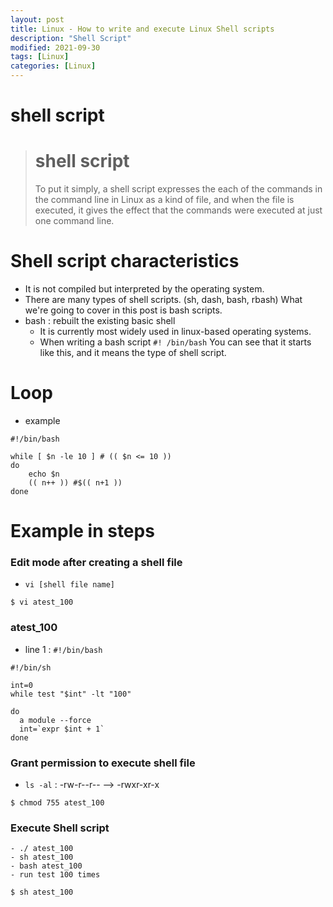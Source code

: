 ```yaml
---
layout: post
title: Linux - How to write and execute Linux Shell scripts
description: "Shell Script"
modified: 2021-09-30
tags: [Linux]
categories: [Linux]
---
```


# shell script
> # shell script
> To put it simply, a shell script expresses the each of the commands in the command line in Linux as a kind of file, and when the file is executed, it gives the effect that the commands were executed at just one command line.



# Shell script characteristics
- It is not compiled but interpreted by the operating system.
- There are many types of shell scripts. (sh, dash, bash, rbash) What we're going to cover in this post is bash scripts.
- bash : rebuilt the existing basic shell
    -  It is currently most widely used in linux-based operating systems. 
    - When writing a bash script `#! /bin/bash` You can see that it starts like this, and it means the type of shell script.

# Loop
- example

```shell
#!/bin/bash

while [ $n -le 10 ] # (( $n <= 10 ))
do
    echo $n
    (( n++ )) #$(( n+1 ))
done
```

# Example in steps

### Edit mode after creating a shell file

- `vi [shell file name]` 

```shell
$ vi atest_100
```

### atest_100 
- line 1 : `#!/bin/bash`

```shell
#!/bin/sh

int=0
while test "$int" -lt "100"

do
  a module --force
  int=`expr $int + 1`
done
```

### Grant permission to execute shell file
- `ls -al` : -rw-r--r--  --> -rwxr-xr-x

```shell
$ chmod 755 atest_100
```

### Execute Shell script 
    - ./ atest_100
    - sh atest_100
    - bash atest_100
    - run test 100 times

```shell
$ sh atest_100
```
